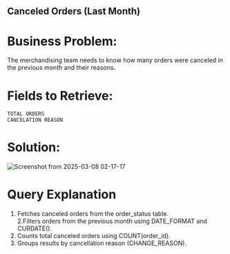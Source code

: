 ## Canceled Orders (Last Month)  
# Business Problem:
The merchandising team needs to know how many orders were canceled in the previous month and their reasons.  
# Fields to Retrieve:  
    TOTAL ORDERS  
    CANCELATION REASON  

# Solution:
![Screenshot from 2025-03-08 02-17-17](https://github.com/user-attachments/assets/4e07afa7-e2fb-4b7c-adeb-3feede4a3778)


# Query Explanation  
   1. Fetches canceled orders from the order_status table.  
   2.Filters orders from the previous month using DATE_FORMAT and CURDATE().   
   3. Counts total canceled orders using COUNT(order_id).  
   4. Groups results by cancellation reason (CHANGE_REASON).  

